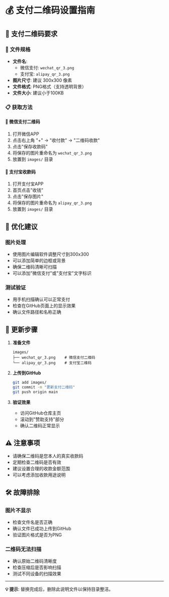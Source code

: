 # 💰 支付二维码设置指南

## 📱 支付二维码要求

### 🎯 **文件规格**
- **文件名**: 
  - 微信支付: `wechat_qr_3.png`  
  - 支付宝: `alipay_qr_3.png`
- **图片尺寸**: 建议 300x300 像素
- **文件格式**: PNG格式（支持透明背景）
- **文件大小**: 建议小于100KB

### 📋 **获取方法**

#### 💚 **微信支付二维码**
1. 打开微信APP
2. 点击右上角 "+" → "收付款" → "二维码收款"
3. 点击"保存收款码"
4. 将保存的图片重命名为 `wechat_qr_3.png`
5. 放置到 `images/` 目录

#### 💙 **支付宝收款码**
1. 打开支付宝APP
2. 首页点击"收钱"
3. 点击"保存图片"
4. 将保存的图片重命名为 `alipay_qr_3.png`
5. 放置到 `images/` 目录

## 🎨 **优化建议**

### 图片处理
- 使用图片编辑软件调整尺寸到300x300
- 可以添加简单的边框或背景
- 确保二维码清晰可扫描
- 可以添加"微信支付"或"支付宝"文字标识

### 测试验证
- 用手机扫描确认可以正常支付
- 检查在GitHub页面上的显示效果
- 确认文件路径和名称正确

## 🔄 **更新步骤**

1. **准备文件**
   ```
   images/
   ├── wechat_qr_3.png    # 微信支付二维码
   └── alipay_qr_3.png    # 支付宝二维码
   ```

2. **上传到GitHub**
   ```bash
   git add images/
   git commit -m "更新支付二维码"
   git push origin main
   ```

3. **验证效果**
   - 访问GitHub仓库主页
   - 滚动到"赞助支持"部分
   - 确认二维码正常显示

## ⚠️ **注意事项**

- 请确保二维码是您本人的真实收款码
- 定期检查二维码是否有效
- 建议设置合理的收款金额范围
- 可以考虑添加收款用途说明

## 🛠️ **故障排除**

### 图片不显示
- 检查文件名是否正确
- 确认文件已成功上传到GitHub
- 验证图片格式是否为PNG

### 二维码无法扫描
- 确认原始二维码清晰度
- 检查压缩后是否影响扫描
- 测试不同设备的扫描效果

---

**💡 提示**: 替换完成后，删除此说明文件以保持目录整洁。